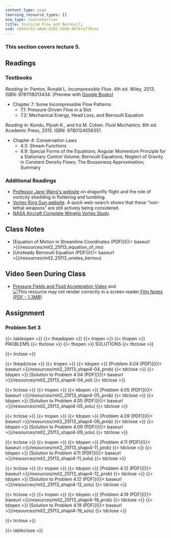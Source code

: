 ```yaml
---
content_type: page
learning_resource_types: []
ocw_type: CourseSection
title: Inviscid Flow and Bernoulli
uid: c8443c53-a0eb-0285-5b68-d67bfa778cea
---
```


### This section covers lecture 5.

Readings
--------

### Textbooks

_Reading in_: Panton, Ronald L. _Incompressible Flow_. 4th ed. Wiley, 2013. ISBN: 9781118013434. \[Preview with [Google Books](http://books.google.com/books?id=sa4eAAAAQBAJ&pg=PAfrontcover)\]

*   Chapter 7: Some Incompressible Flow Patterns
    *   7.1: Pressure-Driven Flow in a Slot
    *   7.2: Mechanical Energy, Head Loss, and Bernoulli Equation

_Reading in_: Kundu, Pijush K., and Ira M. Cohen. _Fluid Mechanics_. 6th ed. Academic Press, 2015. ISBN: 9780124059351.

*   Chapter 4: Conservation Laws
    *   4.3: Stream Functions
    *   4.9: Special Forms of the Equations; Angular Momentum Principle for a Stationary Control Volume; Bernoulli Equations; Neglect of Gravity in Constant Density Flows; The Boussinesq Approximation; Summary

### Additional Readings

*   [Professor Jane Wang's website](http://dragonfly.tam.cornell.edu/) on dragonfly flight and the role of vorticity shedding in fluttering and tumbling.
*   [Vortex Ring Gun website](https://www.battelle.org/newsroom/in-the-news/battelle-develops-vortex-ring-gun-for-firefighters-pesticide-delivery). A quick web-search shows that these "non-lethal weapons" are still actively being considered.
*   [NASA Aircraft Complete Wingtip Vortex Study](http://www.spaceref.com/news/viewpr.html?pid=6940).

Class Notes
-----------

*   [Equation of Motion in Streamline Coordinates (PDF)]({{< baseurl >}}/resources/mit2_25f13_equation_of_mo)
*   [Unsteady Bernoulli Equation (PDF)]({{< baseurl >}}/resources/mit2_25f13_unstea_bernou)

Video Seen During Class
-----------------------

*   [Pressure Fields and Fluid Acceleration Video](https://youtu.be/LI9Mi1KhFTs) and ![This resource may not render correctly in a screen reader.](/images/inacessible.gif)[Film Notes (PDF - 1.3MB)](http://web.mit.edu/hml/ncfmf/06PFFA.pdf)

Assignment
----------

### Problem Set 3

{{< tableopen >}}
{{< theadopen >}}
{{< tropen >}}
{{< thopen >}}
PROBLEMS
{{< thclose >}}
{{< thopen >}}
SOLUTIONS
{{< thclose >}}

{{< trclose >}}

{{< theadclose >}}
{{< tropen >}}
{{< tdopen >}}
[Problem 4.04 (PDF)]({{< baseurl >}}/resources/mit2_25f13_shapi4-04_prob)
{{< tdclose >}}
{{< tdopen >}}
[Solution to Problem 4.04 (PDF)]({{< baseurl >}}/resources/mit2_25f13_shapi4-04_sol)
{{< tdclose >}}

{{< trclose >}}
{{< tropen >}}
{{< tdopen >}}
[Problem 4.05 (PDF)]({{< baseurl >}}/resources/mit2_25f13_shapi4-05_prob)
{{< tdclose >}}
{{< tdopen >}}
[Solution to Problem 4.05 (PDF)]({{< baseurl >}}/resources/mit2_25f13_shapi4-05_solu)
{{< tdclose >}}

{{< trclose >}}
{{< tropen >}}
{{< tdopen >}}
[Problem 4.09 (PDF)]({{< baseurl >}}/resources/mit2_25f13_shapi4-09_prob)
{{< tdclose >}}
{{< tdopen >}}
[Solution to Problem 4.09 (PDF)]({{< baseurl >}}/resources/mit2_25f13_shapi4-09_solu)
{{< tdclose >}}

{{< trclose >}}
{{< tropen >}}
{{< tdopen >}}
[Problem 4.11 (PDF)]({{< baseurl >}}/resources/mit2_25f13_shapi4-11_prob)
{{< tdclose >}}
{{< tdopen >}}
[Solution to Problem 4.11 (PDF)]({{< baseurl >}}/resources/mit2_25f13_shapi4-11_solu)
{{< tdclose >}}

{{< trclose >}}
{{< tropen >}}
{{< tdopen >}}
[Problem 4.12 (PDF)]({{< baseurl >}}/resources/mit2_25f13_shapi4-12_prob)
{{< tdclose >}}
{{< tdopen >}}
[Solution to Problem 4.12 (PDF)]({{< baseurl >}}/resources/mit2_25f13_shapi4-12_solu)
{{< tdclose >}}

{{< trclose >}}
{{< tropen >}}
{{< tdopen >}}
[Problem 4.19 (PDF)]({{< baseurl >}}/resources/mit2_25f13_shapi4-19_prob)
{{< tdclose >}}
{{< tdopen >}}
[Solution to Problem 4.19 (PDF)]({{< baseurl >}}/resources/mit2_25f13_shapi4-19_solu)
{{< tdclose >}}

{{< trclose >}}

{{< tableclose >}}